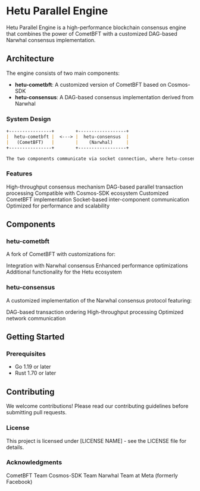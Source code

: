 # Hetu Parallel Engine

Hetu Parallel Engine is a high-performance blockchain consensus engine that combines the power of CometBFT with a customized DAG-based Narwhal consensus implementation.

## Architecture

The engine consists of two main components:

- **hetu-cometbft**: A customized version of CometBFT based on Cosmos-SDK
- **hetu-consensus**: A DAG-based consensus implementation derived from Narwhal

### System Design

```ascii:/README.md
+----------------+        +------------------+
|  hetu-cometbft |  <---> |  hetu-consensus  |
|   (CometBFT)   |        |    (Narwhal)     |
+----------------+        +------------------+

The two components communicate via socket connection, where hetu-consensus (Narwhal) handles the ordering consensus.
```
### Features
High-throughput consensus mechanism
DAG-based parallel transaction processing
Compatible with Cosmos-SDK ecosystem
Customized CometBFT implementation
Socket-based inter-component communication
Optimized for performance and scalability
## Components
### hetu-cometbft
A fork of CometBFT with customizations for:

Integration with Narwhal consensus
Enhanced performance optimizations
Additional functionality for the Hetu ecosystem
### hetu-consensus
A customized implementation of the Narwhal consensus protocol featuring:

DAG-based transaction ordering
High-throughput processing
Optimized network communication
## Getting Started

### Prerequisites
- Go 1.19 or later
- Rust 1.70 or later

## Contributing
We welcome contributions! Please read our contributing guidelines before submitting pull requests.

### License
This project is licensed under [LICENSE NAME] - see the LICENSE file for details.

### Acknowledgments
CometBFT Team
Cosmos-SDK Team
Narwhal Team at Meta (formerly Facebook)
